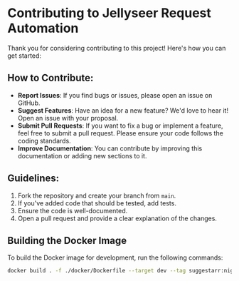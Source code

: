# Contributing to Jellyseer Request Automation

Thank you for considering contributing to this project! Here's how you can get started:

## How to Contribute:
- **Report Issues**: If you find bugs or issues, please open an issue on GitHub.
- **Suggest Features**: Have an idea for a new feature? We'd love to hear it! Open an issue with your proposal.
- **Submit Pull Requests**: If you want to fix a bug or implement a feature, feel free to submit a pull request. Please ensure your code follows the coding standards.
- **Improve Documentation**: You can contribute by improving this documentation or adding new sections to it.

## Guidelines:
1. Fork the repository and create your branch from `main`.
2. If you've added code that should be tested, add tests.
3. Ensure the code is well-documented.
4. Open a pull request and provide a clear explanation of the changes.

## Building the Docker Image
To build the Docker image for development, run the following commands:
```bash
docker build . -f ./docker/Dockerfile --target dev --tag suggestarr:nightly
```